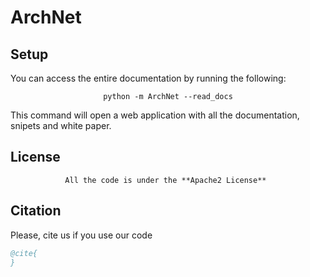 # ArchNet

## Setup

You can access the entire documentation by running the following:

<center>

`python -m ArchNet --read_docs`

</center>

This command will open a web application with all the documentation, snipets and white paper.


## License

<center>

`All the code is under the **Apache2 License** `

</center>

## Citation

Please, cite us if you use our code


```bibtex
@cite{
}
```
